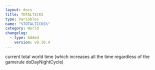 ```yaml
---
layout: docs
title: TOTALTICKS
type: Variables
name: "%TOTALTICKS%"
category: World
changelog:
  - type: Added
    version: v0.10.4
---
```

current total world time (which increases all the time regardless of the gamerule doDayNightCycle)
